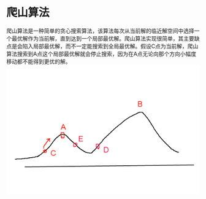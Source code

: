 
# 爬山算法
爬山算法是一种简单的贪心搜索算法，该算法每次从当前解的临近解空间中选择一个最优解作为当前解，直到达到一个局部最优解。爬山算法实现很简单，其主要缺点是会陷入局部最优解，而不一定能搜索到全局最优解。假设C点为当前解，爬山算法搜索到A点这个局部最优解就会停止搜索，因为在A点无论向那个方向小幅度移动都不能得到更优的解。
![image](https://github.com/666tugege/ai108b/blob/master/Final-term/02-%E7%88%AC%E5%B1%B1%E6%BC%94%E7%AE%97%E6%B3%95_Hill-Climbing%20Algorithm/%E7%88%AC%E5%B1%B1%E7%AE%97%E6%B3%95.png?raw=true)
